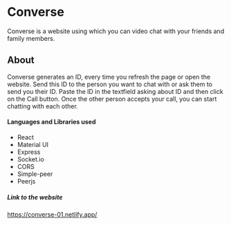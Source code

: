 # Converse
Converse is a website using which you can video chat with your friends and family members.

## About
Converse generates an ID, every time you refresh the page or open the website. Send this ID to the person you want to chat with or ask them to send you their ID. Paste the ID in the textfield asking about ID and then click on the Call button. Once the other person accepts your call, you can start chatting with each other.

#### Languages and Libraries used
- React
- Material UI
- Express
- Socket.io
- CORS
- Simple-peer
- Peerjs

##### Link to the website
https://converse-01.netlify.app/
